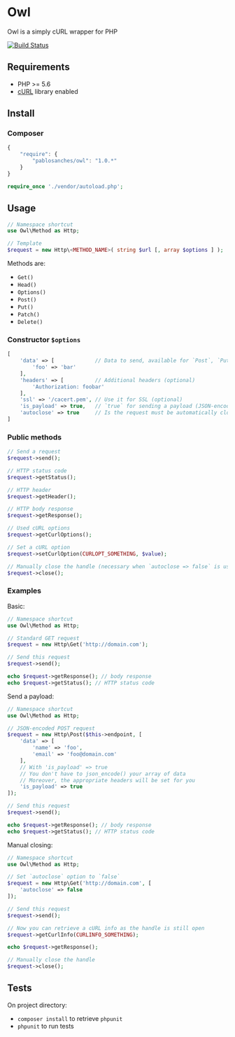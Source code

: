 # Owl

Owl is a simply cURL wrapper for PHP

[![Build Status](https://travis-ci.org/pablosanches/owl.svg?branch=master)](https://travis-ci.org/pablosanches/owl)

## Requirements

* PHP >= 5.6
* [cURL](http://php.net/manual/fr/book.curl.php/) library enabled

## Install

### Composer

```js
{
    "require": {
        "pablosanches/owl": "1.0.*"
    }
}
```

```php
require_once './vendor/autoload.php';
```

## Usage

```php
// Namespace shortcut
use Owl\Method as Http;

// Template
$request = new Http\<METHOD_NAME>( string $url [, array $options ] );
```

Methods are:

* `Get()`
* `Head()`
* `Options()`
* `Post()`
* `Put()`
* `Patch()`
* `Delete()`

### Constructor `$options`

```php
[
    'data' => [             // Data to send, available for `Post`, `Put` and `Patch`
        'foo' => 'bar'
    ],
    'headers' => [          // Additional headers (optional)
        'Authorization: foobar'
    ],
    'ssl' => '/cacert.pem', // Use it for SSL (optional)
    'is_payload' => true,   // `true` for sending a payload (JSON-encoded data, optional)
    'autoclose' => true     // Is the request must be automatically closed (optional)
]
```

### Public methods

```php
// Send a request
$request->send();

// HTTP status code
$request->getStatus();

// HTTP header
$request->getHeader();

// HTTP body response
$request->getResponse();

// Used cURL options
$request->getCurlOptions();

// Set a cURL option
$request->setCurlOption(CURLOPT_SOMETHING, $value);

// Manually close the handle (necessary when `autoclose => false` is used)
$request->close();
```

### Examples

Basic:

```php
// Namespace shortcut
use Owl\Method as Http;

// Standard GET request
$request = new Http\Get('http://domain.com');

// Send this request
$request->send();

echo $request->getResponse(); // body response
echo $request->getStatus(); // HTTP status code
```

Send a payload:

```php
// Namespace shortcut
use Owl\Method as Http;

// JSON-encoded POST request
$request = new Http\Post($this->endpoint, [
    'data' => [
        'name' => 'foo',
        'email' => 'foo@domain.com'
    ],
    // With 'is_payload' => true
    // You don't have to json_encode() your array of data
    // Moreover, the appropriate headers will be set for you
    'is_payload' => true
]);

// Send this request
$request->send();

echo $request->getResponse(); // body response
echo $request->getStatus(); // HTTP status code
```

Manual closing:

```php
// Namespace shortcut
use Owl\Method as Http;

// Set `autoclose` option to `false`
$request = new Http\Get('http://domain.com', [
    'autoclose' => false
]);

// Send this request
$request->send();

// Now you can retrieve a cURL info as the handle is still open
$request->getCurlInfo(CURLINFO_SOMETHING);

echo $request->getResponse();

// Manually close the handle
$request->close();
```

## Tests

On project directory:

* `composer install` to retrieve `phpunit`
* `phpunit` to run tests
